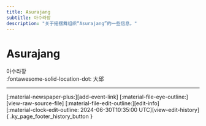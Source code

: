 ```yaml
---
title: Asurajang
subtitle: 아수라장
description: "关于摇摆舞组织“Asurajang”的一些信息。"
---
```


# Asurajang

아수라장  
:fontawesome-solid-location-dot: 大邱  


---

<div class="ky_page_footer" markdown>
<div class="ky_page_footer_trailing" markdown="span">
[:material-newspaper-plus:][add-event-link]
[:material-file-eye-outline:][view-raw-source-file]
[:material-file-edit-outline:][edit-info]
</div>
<div class="ky_page_footer_leading" markdown="span">
[:material-clock-edit-outline: 2024-06-30T10:35:00 UTC][view-edit-history]{ .ky_page_footer_history_button }
</div>
</div>

[add-event-link]: https://github.com/swingdance/events/issues/new?assignees=&labels=add+event&projects=&template=02-add_entity.yml&title=%5Bko_KR%5D%20Add%20Event%3A%20%3CName%3E&region=ko_KR&province=Deagu&city=Deagu&org_id=asurajang "添加活动"
[view-raw-source-file]: https://github.com/swingdance/orgs/blob/main/ko_KR/asurajang.json "查看原始源文件"
[edit-info]: https://github.com/swingdance/orgs/issues/new?assignees=&labels=update+org&projects=&template=03-update_entity.yml&title=%5Bko_KR%5D%20Update%20Org%3A%20Asurajang&region=ko_KR&id=asurajang&name=Asurajang "编辑信息"

[view-edit-history]: https://github.com/swingdance/orgs/commits/main/ko_KR/asurajang.json "查看编辑历史"
